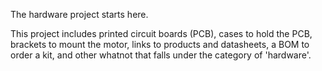 The hardware project starts here.

This project includes printed circuit boards (PCB), cases to hold the PCB,
brackets to mount the motor, links to products and datasheets, a BOM to
order a kit, and other whatnot that falls under the category of 'hardware'.
 
